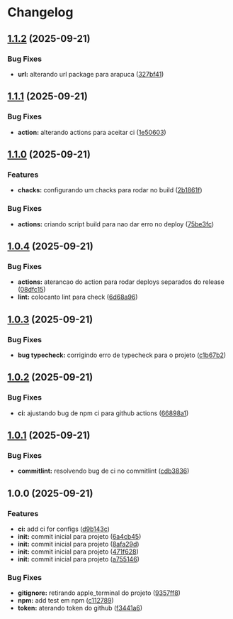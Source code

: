 # Changelog

## [1.1.2](https://github.com/arapucajs/eslint-config/compare/v1.1.1...v1.1.2) (2025-09-21)


### Bug Fixes

* **url:** alterando url package para arapuca ([327bf41](https://github.com/arapucajs/eslint-config/commit/327bf411ef937bfd35c8532bd5df6610378af546))

## [1.1.1](https://github.com/arapucajs/eslint-config/compare/v1.1.0...v1.1.1) (2025-09-21)


### Bug Fixes

* **action:** alterando actions para aceitar ci ([1e50603](https://github.com/arapucajs/eslint-config/commit/1e5060319b1c1735a00a833376da3c894ae11165))

## [1.1.0](https://github.com/arapucajs/eslint-config/compare/v1.0.4...v1.1.0) (2025-09-21)


### Features

* **chacks:** configurando um chacks para rodar no build ([2b1861f](https://github.com/arapucajs/eslint-config/commit/2b1861f5f5a1e57a4309377fd1bdb8df037da5d0))


### Bug Fixes

* **actions:** criando script build para nao dar erro no deploy ([75be3fc](https://github.com/arapucajs/eslint-config/commit/75be3fc8141f6be7388ed22ddb2126ea69b30813))

## [1.0.4](https://github.com/arapucajs/eslint-config/compare/v1.0.3...v1.0.4) (2025-09-21)


### Bug Fixes

* **actions:** aterancao do action para rodar deploys separados do release ([08dfc15](https://github.com/arapucajs/eslint-config/commit/08dfc15877911cdf8b8d2842c236e10bd0b327da))
* **lint:** colocanto lint para check ([6d68a96](https://github.com/arapucajs/eslint-config/commit/6d68a962444bae0221ffd0b1953048bbda2062ce))

## [1.0.3](https://github.com/arapucajs/eslint-config/compare/v1.0.2...v1.0.3) (2025-09-21)


### Bug Fixes

* **bug typecheck:** corrigindo erro de typecheck para o projeto ([c1b67b2](https://github.com/arapucajs/eslint-config/commit/c1b67b2fc1da725403a4333aaae07efd8e2ed7de))

## [1.0.2](https://github.com/arapucajs/eslint-config/compare/v1.0.1...v1.0.2) (2025-09-21)


### Bug Fixes

* **ci:** ajustando bug de npm ci para github actions ([66898a1](https://github.com/arapucajs/eslint-config/commit/66898a1181ac2dc893d2b8b80f54ebb5afa5c179))

## [1.0.1](https://github.com/arapucajs/eslint-config/compare/v1.0.0...v1.0.1) (2025-09-21)


### Bug Fixes

* **commitlint:** resolvendo bug de ci no commitlint ([cdb3836](https://github.com/arapucajs/eslint-config/commit/cdb38369c05d44e102b6a7dac42babfd864e23b9))

## 1.0.0 (2025-09-21)


### Features

* **ci:** add ci for configs ([d9b143c](https://github.com/arapucajs/eslint-config/commit/d9b143cac3b8d593ad7e9791c2028fb44c4f0010))
* **init:** commit inicial para projeto ([6a4cb45](https://github.com/arapucajs/eslint-config/commit/6a4cb454e8e87fa8cab3e806f2cd4fd133ce0003))
* **init:** commit inicial para projeto ([8afa29d](https://github.com/arapucajs/eslint-config/commit/8afa29da9566b86971f17a9dcdfed1afa1c90d65))
* **init:** commit inicial para projeto ([471f628](https://github.com/arapucajs/eslint-config/commit/471f6287fe8a027b25c692bc5b25b0319348b6e8))
* **init:** commit inicial para projeto ([a755146](https://github.com/arapucajs/eslint-config/commit/a75514682b57cc2d53bf155c7798e8c16d3a396d))


### Bug Fixes

* **gitignore:** retirando apple_terminal do projeto ([9357ff8](https://github.com/arapucajs/eslint-config/commit/9357ff87fec94f4ed261773f5157796707b5dfc5))
* **npm:** add test em npm ([c112789](https://github.com/arapucajs/eslint-config/commit/c11278919ab66fb56d13a8231a73b0420c868cea))
* **token:** aterando token do github ([f3441a6](https://github.com/arapucajs/eslint-config/commit/f3441a60ee9c5170b332a2506ec1bd8eb6f26235))
